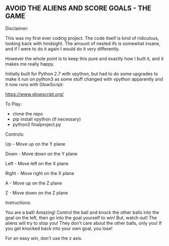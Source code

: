 ## AVOID THE  ALIENS AND SCORE GOALS - THE GAME

Disclaimer:

This was my first ever coding project. The code itself is kind of ridiculous, looking back with hindsight. The amount of nested ifs is somewhat insane, and if I were to do it again I would do it *very* differently. 

However the whole point is to keep this pure and exactly how I built it, and it makes me really happy.

Initially built for Python 2.7 with vpython, but had to do some upgrades to make it run on python3 as some stuff changed with vpython apparently and it now runs with GlowScript:

https://www.glowscript.org/

To Play:

- clone the repo
- pip install vpython (if necessary)
- python3 finalproject.py

Controls:

Up - Move up on the Y plane

Down - Move down on the Y plane

Left - Move left on the X plane

Right - Move right on the X plane

A - Move up on the Z plane	

Z - Move down on the Z plane

Instructions:

You are a ball! Amazing! Control the ball and knock the other balls into the goal on the left, then go into the goal yourself to win! But, watch out! The aliens will try to stop you! They don’t care about the other balls, only you! If you get knocked back into your own goal, you lose! 

For an easy win, don't use the z axis.
